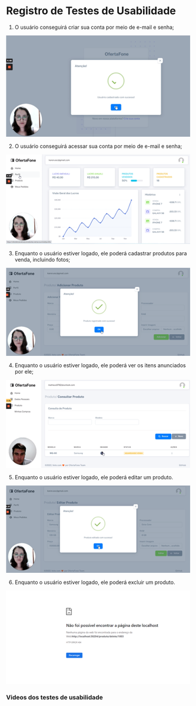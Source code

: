 # Registro de Testes de Usabilidade

1. O usuário conseguirá criar sua conta por meio de e-mail e senha; 

<img src="/docs/img/plano_usabilidade/r1.png" width="500">

2. O usuário conseguirá  acessar sua conta por meio de e-mail e senha; 

<img src="/docs/img/plano_usabilidade/r2.png" width="500">

3. Enquanto o usuário estiver logado, ele poderá cadastrar produtos para venda, incluindo fotos; 

<img src="/docs/img/plano_usabilidade/r3.png" width="500">

4. Enquanto o usuário estiver logado, ele poderá ver os itens anunciados por ele; 

<img src="/docs/img/plano_usabilidade/r4.png" width="500">

5. Enquanto o usuário estiver logado, ele poderá editar um produto.

<img src="/docs/img/plano_usabilidade/r5.png" width="500">
 
 6. Enquanto o usuário estiver logado, ele poderá excluir um produto. 

 <img src="/docs/img/plano_usabilidade/erro.png" width="500">


 ### Videos dos testes de usabilidade